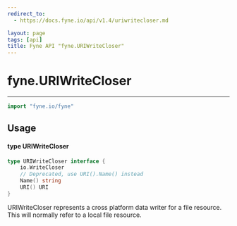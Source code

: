 ```yaml
---
redirect_to:
  - https://docs.fyne.io/api/v1.4/uriwritecloser.md

layout: page
tags: [api]
title: Fyne API "fyne.URIWriteCloser"
---
```



# fyne.URIWriteCloser
---
```go
import "fyne.io/fyne"
```

## Usage

#### type URIWriteCloser

```go
type URIWriteCloser interface {
	io.WriteCloser
	// Deprecated, use URI().Name() instead
	Name() string
	URI() URI
}
```

URIWriteCloser represents a cross platform data writer for a file resource. This will normally refer to a local file resource.
